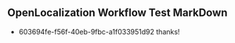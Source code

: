 ## OpenLocalization Workflow Test MarkDown
* 603694fe-f56f-40eb-9fbc-a1f033951d92 thanks!

<!--HONumber=Jul16_HO4-->


